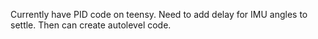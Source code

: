 Currently have PID code on teensy. Need to add delay for IMU angles to settle. Then can create autolevel code.
